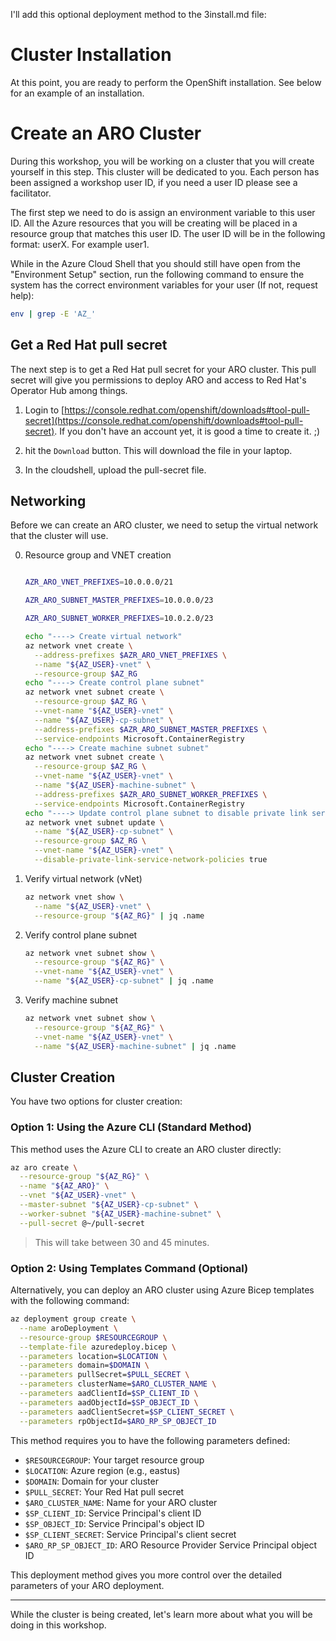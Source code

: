 I'll add this optional deployment method to the 3install.md file:

# Cluster Installation

At this point, you are ready to perform the OpenShift installation. See below for an example of an installation.

# Create an ARO Cluster

During this workshop, you will be working on a cluster that you will create yourself in this step. This cluster will be dedicated to you. Each person has been assigned a workshop user ID, if you need a user ID please see a facilitator.

The first step we need to do is assign an environment variable to this user ID. All the Azure resources that you will be creating will be placed in a resource group that matches this user ID. The user ID will be in the following format: userX. For example user1.

While in the Azure Cloud Shell that you should still have open from the "Environment Setup" section, run the following command to ensure the system has the correct environment variables for your user (If not, request help):

```bash
env | grep -E 'AZ_'
```

## Get a Red Hat pull secret

The next step is to get a Red Hat pull secret for your ARO cluster. This pull secret will give you permissions to deploy ARO and access to Red Hat's Operator Hub among things.

1. Login to [https://console.redhat.com/openshift/downloads#tool-pull-secret](https://console.redhat.com/openshift/downloads#tool-pull-secret). If you don't have an account yet, it is good a time to create it. ;)

2. hit the `Download` button. This will download the file in your laptop.

3. In the cloudshell, upload the pull-secret file.

## Networking

Before we can create an ARO cluster, we need to setup the virtual network that the cluster will use. 

0. Resource group and VNET creation

    ```bash
    
    AZR_ARO_VNET_PREFIXES=10.0.0.0/21
    
    AZR_ARO_SUBNET_MASTER_PREFIXES=10.0.0.0/23
    
    AZR_ARO_SUBNET_WORKER_PREFIXES=10.0.2.0/23
    
    echo "----> Create virtual network"
    az network vnet create \
      --address-prefixes $AZR_ARO_VNET_PREFIXES \
      --name "${AZ_USER}-vnet" \
      --resource-group $AZ_RG
    echo "----> Create control plane subnet"
    az network vnet subnet create \
      --resource-group $AZ_RG \
      --vnet-name "${AZ_USER}-vnet" \
      --name "${AZ_USER}-cp-subnet" \
      --address-prefixes $AZR_ARO_SUBNET_MASTER_PREFIXES \
      --service-endpoints Microsoft.ContainerRegistry
    echo "----> Create machine subnet subnet"
    az network vnet subnet create \
      --resource-group $AZ_RG \
      --vnet-name "${AZ_USER}-vnet" \
      --name "${AZ_USER}-machine-subnet" \
      --address-prefixes $AZR_ARO_SUBNET_WORKER_PREFIXES \
      --service-endpoints Microsoft.ContainerRegistry
    echo "----> Update control plane subnet to disable private link service network policies"
    az network vnet subnet update \
      --name "${AZ_USER}-cp-subnet" \
      --resource-group $AZ_RG \
      --vnet-name "${AZ_USER}-vnet" \
      --disable-private-link-service-network-policies true
    ```

1. Verify virtual network (vNet)

    ```bash
    az network vnet show \
      --name "${AZ_USER}-vnet" \
      --resource-group "${AZ_RG}" | jq .name
    ```

2. Verify control plane subnet

    ```bash
    az network vnet subnet show \
      --resource-group "${AZ_RG}" \
      --vnet-name "${AZ_USER}-vnet" \
      --name "${AZ_USER}-cp-subnet" | jq .name
    ```

3. Verify machine subnet

    ```bash
    az network vnet subnet show \
      --resource-group "${AZ_RG}" \
      --vnet-name "${AZ_USER}-vnet" \
      --name "${AZ_USER}-machine-subnet" | jq .name
    ```

## Cluster Creation

You have two options for cluster creation:

### Option 1: Using the Azure CLI (Standard Method)

This method uses the Azure CLI to create an ARO cluster directly:

```bash
az aro create \
  --resource-group "${AZ_RG}" \
  --name "${AZ_ARO}" \
  --vnet "${AZ_USER}-vnet" \
  --master-subnet "${AZ_USER}-cp-subnet" \
  --worker-subnet "${AZ_USER}-machine-subnet" \
  --pull-secret @~/pull-secret
```

> This will take between 30 and 45 minutes.

### Option 2: Using Templates Command (Optional)

Alternatively, you can deploy an ARO cluster using Azure Bicep templates with the following command:

```bash
az deployment group create \
  --name aroDeployment \
  --resource-group $RESOURCEGROUP \
  --template-file azuredeploy.bicep \
  --parameters location=$LOCATION \
  --parameters domain=$DOMAIN \
  --parameters pullSecret=$PULL_SECRET \
  --parameters clusterName=$ARO_CLUSTER_NAME \
  --parameters aadClientId=$SP_CLIENT_ID \
  --parameters aadObjectId=$SP_OBJECT_ID \
  --parameters aadClientSecret=$SP_CLIENT_SECRET \
  --parameters rpObjectId=$ARO_RP_SP_OBJECT_ID
```

This method requires you to have the following parameters defined:
- `$RESOURCEGROUP`: Your target resource group
- `$LOCATION`: Azure region (e.g., eastus)
- `$DOMAIN`: Domain for your cluster
- `$PULL_SECRET`: Your Red Hat pull secret
- `$ARO_CLUSTER_NAME`: Name for your ARO cluster
- `$SP_CLIENT_ID`: Service Principal's client ID
- `$SP_OBJECT_ID`: Service Principal's object ID
- `$SP_CLIENT_SECRET`: Service Principal's client secret
- `$ARO_RP_SP_OBJECT_ID`: ARO Resource Provider Service Principal object ID

This deployment method gives you more control over the detailed parameters of your ARO deployment.

---

While the cluster is being created, let's learn more about what you will be doing in this workshop.
